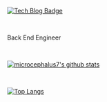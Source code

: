 [![Tech Blog Badge](http://img.shields.io/badge/-Tech%20blog-black?style=flat-square&logo=github&link=https://zzsza.github.io/)](https://microcephalus7.github.io/)

</br>

Back End Engineer

</br>

[![microcephalus7's github stats](https://github-readme-stats.vercel.app/api?username=microcephalus7)](https://github.com/anuraghazra/github-readme-stats)

</br>

[![Top Langs](https://github-readme-stats.vercel.app/api/top-langs/?username=microcephalus7)](https://github.com/anuraghazra/github-readme-stats)
